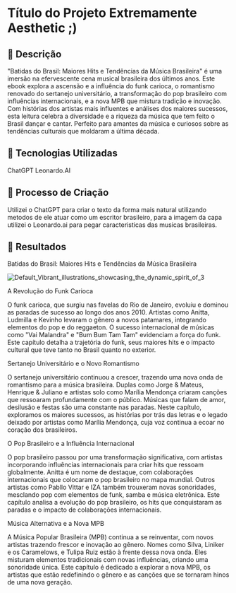 # Título do Projeto Extremamente Aesthetic ;)

## 📒 Descrição
"Batidas do Brasil: Maiores Hits e Tendências da Música Brasileira" é uma imersão na efervescente cena musical brasileira dos últimos anos. Este ebook explora a ascensão e a influência do funk carioca, o romantismo renovado do sertanejo universitário, a transformação do pop brasileiro com influências internacionais, e a nova MPB que mistura tradição e inovação. Com histórias dos artistas mais influentes e análises dos maiores sucessos, esta leitura celebra a diversidade e a riqueza da música que tem feito o Brasil dançar e cantar. Perfeito para amantes da música e curiosos sobre as tendências culturais que moldaram a última década.

## 🤖 Tecnologias Utilizadas
ChatGPT
Leonardo.AI

## 🧐 Processo de Criação

Utilizei o ChatGPT para criar o texto da forma mais natural utilizando metodos de ele atuar como um escritor brasileiro, para a imagem da capa utilizei o Leonardo.ai para pegar caracteristicas das musicas brasileiras.

## 🚀 Resultados

Batidas do Brasil: Maiores Hits e Tendências da Música Brasileira

![Default_Vibrant_illustrations_showcasing_the_dynamic_spirit_of_3](https://github.com/user-attachments/assets/e56f2310-8d30-4bd3-95b8-7a6aecd7731b)

 A Revolução do Funk Carioca

O funk carioca, que surgiu nas favelas do Rio de Janeiro, evoluiu e dominou as paradas de sucesso ao longo dos anos 2010. Artistas como Anitta, Ludmilla e Kevinho levaram o gênero a novos patamares, integrando elementos do pop e do reggaeton. O sucesso internacional de músicas como "Vai Malandra" e "Bum Bum Tam Tam" evidenciam a força do funk. Este capítulo detalha a trajetória do funk, seus maiores hits e o impacto cultural que teve tanto no Brasil quanto no exterior.

Sertanejo Universitário e o Novo Romantismo

O sertanejo universitário continuou a crescer, trazendo uma nova onda de romantismo para a música brasileira. Duplas como Jorge & Mateus, Henrique & Juliano e artistas solo como Marília Mendonça criaram canções que ressoaram profundamente com o público. Músicas que falam de amor, desilusão e festas são uma constante nas paradas. Neste capítulo, exploramos os maiores sucessos, as histórias por trás das letras e o legado deixado por artistas como Marília Mendonça, cuja voz continua a ecoar no coração dos brasileiros.

O Pop Brasileiro e a Influência Internacional

O pop brasileiro passou por uma transformação significativa, com artistas incorporando influências internacionais para criar hits que ressoam globalmente. Anitta é um nome de destaque, com colaborações internacionais que colocaram o pop brasileiro no mapa mundial. Outros artistas como Pabllo Vittar e IZA também trouxeram novas sonoridades, mesclando pop com elementos de funk, samba e música eletrônica. Este capítulo analisa a evolução do pop brasileiro, os hits que conquistaram as paradas e o impacto de colaborações internacionais.

Música Alternativa e a Nova MPB

A Música Popular Brasileira (MPB) continua a se reinventar, com novos artistas trazendo frescor e inovação ao gênero. Nomes como Silva, Liniker e os Caramelows, e Tulipa Ruiz estão à frente dessa nova onda. Eles misturam elementos tradicionais com novas influências, criando uma sonoridade única. Este capítulo é dedicado a explorar a nova MPB, os artistas que estão redefinindo o gênero e as canções que se tornaram hinos de uma nova geração.


